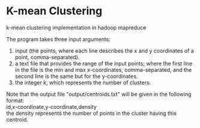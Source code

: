 # K-mean Clustering
k-mean clustering implementation in hadoop mapreduce

The program takes three input arguments:
1. input (the points, where each line describes the x and y coordinates of a point, comma-separated).
2. a text file that provides the range of the input points; where the first line in the file is the min and max x-coordinates, comma-separated, and the second line is the same but for the y-coordinates.
3. the integer k, which represents the number of clusters.

Note that the output file "output/centroids.txt" will be given in the following format:</br>
id,x-coordinate,y-coordinate,density</br>
the density represents the number of points in the cluster having this centroid.
